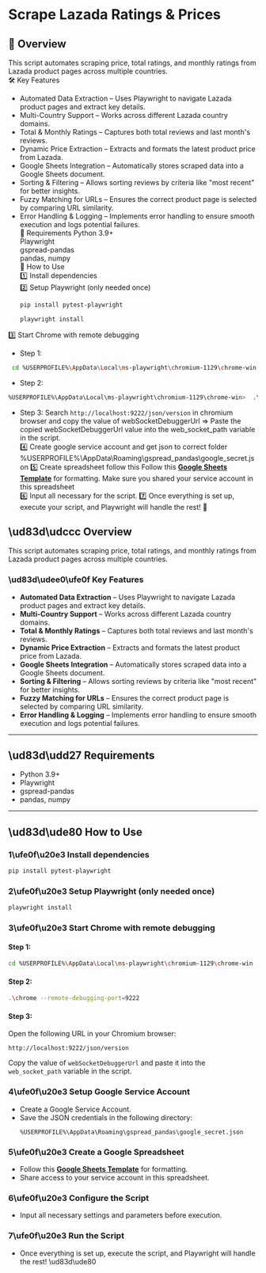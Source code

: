 # Scrape Lazada Ratings & Prices

## 📌 Overview  
This script automates scraping price, total ratings, and monthly ratings from Lazada product pages across multiple countries.  
🛠️ Key Features  
* Automated Data Extraction – Uses Playwright to navigate Lazada product pages and extract key details.  
* Multi-Country Support – Works across different Lazada country domains.  
* Total & Monthly Ratings – Captures both total reviews and last month's reviews.   
* Dynamic Price Extraction – Extracts and formats the latest product price from Lazada.  
* Google Sheets Integration – Automatically stores scraped data into a Google Sheets document.  
* Sorting & Filtering – Allows sorting reviews by criteria like "most recent" for better insights.  
* Fuzzy Matching for URLs – Ensures the correct product page is selected by comparing URL similarity.  
* Error Handling & Logging – Implements error handling to ensure smooth execution and logs potential failures.  
🔧 Requirements
Python 3.9+  
Playwright   
gspread-pandas   
pandas, numpy   
🚀 How to Use  
1️⃣ Install dependencies  
2️⃣ Setup Playwright (only needed once)
  ``` bash
  pip install pytest-playwright
  ```  
  ``` bash
  playwright install  
  ```
  
3️⃣ Start Chrome with remote debugging  
* Step 1:   
```bash
 cd %USERPROFILE%\AppData\Local\ms-playwright\chromium-1129\chrome-win  
```
* Step 2:  
``` bash
%USERPROFILE%\AppData\Local\ms-playwright\chromium-1129\chrome-win>  .\chrome --remote-debugging-port=9222
```  
* Step 3:
Search ```http://localhost:9222/json/version``` in chromium browser and copy the value of webSocketDebuggerUrl => Paste the copied webSocketDebuggerUrl value into the web_socket_path variable in the script.  
4️⃣ Create google service account and get json to correct folder %USERPROFILE%\AppData\Roaming\gspread_pandas\google_secret.json
5️⃣ Create spreadsheet follow this Follow this **[Google Sheets Template](https://docs.google.com/spreadsheets/d/1Lc2Oxqc1Pf2aQrVIbzAd3RnlM4ZGUDe-xgFIrDwzZx4/edit?gid=0)** for formatting. Make sure you shared your service account in this spreadsheet  
6️⃣ Input all necessary for the script.
7️⃣ Once everything is set up, execute your script, and Playwright will handle the rest! 🚀







## \ud83d\udccc Overview  
This script automates scraping price, total ratings, and monthly ratings from Lazada product pages across multiple countries.  

### \ud83d\udee0\ufe0f Key Features  
- **Automated Data Extraction** – Uses Playwright to navigate Lazada product pages and extract key details.  
- **Multi-Country Support** – Works across different Lazada country domains.  
- **Total & Monthly Ratings** – Captures both total reviews and last month's reviews.  
- **Dynamic Price Extraction** – Extracts and formats the latest product price from Lazada.  
- **Google Sheets Integration** – Automatically stores scraped data into a Google Sheets document.  
- **Sorting & Filtering** – Allows sorting reviews by criteria like "most recent" for better insights.  
- **Fuzzy Matching for URLs** – Ensures the correct product page is selected by comparing URL similarity.  
- **Error Handling & Logging** – Implements error handling to ensure smooth execution and logs potential failures.  

---

## \ud83d\udd27 Requirements  
- Python 3.9+  
- Playwright  
- gspread-pandas  
- pandas, numpy  

---

## \ud83d\ude80 How to Use  

### 1\ufe0f\u20e3 Install dependencies  
```bash
pip install pytest-playwright
```

### 2\ufe0f\u20e3 Setup Playwright (only needed once)  
```bash
playwright install  
```

### 3\ufe0f\u20e3 Start Chrome with remote debugging  

#### **Step 1:**  
```bash
cd %USERPROFILE%\AppData\Local\ms-playwright\chromium-1129\chrome-win  
```

#### **Step 2:**  
```bash
.\chrome --remote-debugging-port=9222
```  

#### **Step 3:**  
Open the following URL in your Chromium browser:  
```http
http://localhost:9222/json/version
```  
Copy the value of `webSocketDebuggerUrl` and paste it into the `web_socket_path` variable in the script.  

### 4\ufe0f\u20e3 Setup Google Service Account  
- Create a Google Service Account.  
- Save the JSON credentials in the following directory:  
  ```
  %USERPROFILE%\AppData\Roaming\gspread_pandas\google_secret.json
  ```

### 5\ufe0f\u20e3 Create a Google Spreadsheet  
- Follow this **[Google Sheets Template](https://docs.google.com/spreadsheets/d/1Lc2Oxqc1Pf2aQrVIbzAd3RnlM4ZGUDe-xgFIrDwzZx4/edit?gid=0)** for formatting.  
- Share access to your service account in this spreadsheet.  

### 6\ufe0f\u20e3 Configure the Script  
- Input all necessary settings and parameters before execution.  

### 7\ufe0f\u20e3 Run the Script  
- Once everything is set up, execute the script, and Playwright will handle the rest! \ud83d\ude80  









 
